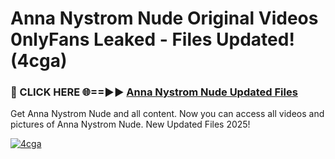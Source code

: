 # Anna Nystrom Nude Original Videos 0nlyFans Leaked - Files Updated! (4cga)

<h3>🔴 CLICK HERE 🌐==►► <a href="https://tinyurl.com/yrmya6cz" rel="nofollow">Anna Nystrom Nude Updated Files</a></h3>

Get Anna Nystrom Nude and all content. Now you can access all videos and pictures of Anna Nystrom Nude. New Updated Files 2025!

[![4cga](https://i.imgur.com/FMdXYCs.gif)](https://tinyurl.com/yrmya6cz)
